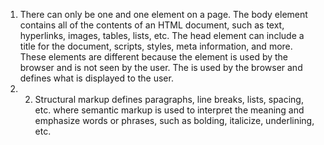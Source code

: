 1. There can only be one <head> and one <body> element on a page. The body element contains all of the contents of an HTML document, such as text, hyperlinks, images, tables, lists, etc. The head element can include a title for the document, scripts, styles, meta information, and more. These elements are different because the <head> element is used by the browser and is not seen by the user. The <body> is used by the browser and defines what is displayed to the user.
2. 2. Structural markup defines paragraphs, line breaks, lists, spacing, etc. where semantic markup is used to interpret the meaning and emphasize words or phrases, such as bolding, italicize, underlining, etc.
